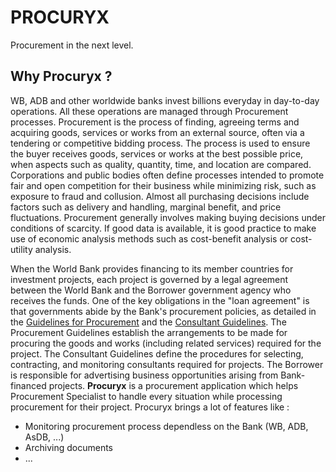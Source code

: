 # PROCURYX
Procurement in the next level.

## Why Procuryx ?
WB, ADB and other worldwide banks invest billions everyday in day-to-day operations. All these operations are managed through Procurement processes. Procurement is the process of finding, agreeing terms and acquiring goods, services or works from an external source, often via a tendering or competitive bidding process. The process is used to ensure the buyer receives goods, services or works at the best possible price, when aspects such as quality, quantity, time, and location are compared. Corporations and public bodies often define processes intended to promote fair and open competition for their business while minimizing risk, such as exposure to fraud and collusion. Almost all purchasing decisions include factors such as delivery and handling, marginal benefit, and price fluctuations. Procurement generally involves making buying decisions under conditions of scarcity. If good data is available, it is good practice to make use of economic analysis methods such as cost-benefit analysis or cost-utility analysis.

When the World Bank provides financing to its member countries for investment projects, each project is governed by a legal agreement between the World Bank and the Borrower government agency who receives the funds. One of the key obligations in the "loan agreement" is that governments abide by the Bank's procurement policies, as detailed in the [Guidelines for Procurement](http://pubdocs.worldbank.org/pubdocs/publicdoc/2016/3/492221459454433323/Procurement-GuidelinesEnglishJuly12014.pdf) and the [Consultant Guidelines](http://pubdocs.worldbank.org/en/894361459190142673/ProcurementConsultantHiringGuidelinesEngJuly2014.pdf). The Procurement Guidelines establish the arrangements to be made for procuring the goods and works (including related services) required for the project. The Consultant Guidelines define the procedures for selecting, contracting, and monitoring consultants required for projects. The Borrower is responsible for advertising business opportunities arising from Bank-financed projects.
**Procuryx** is a procurement application which helps Procurement Specialist to handle every situation while processing procurement for their project. Procuryx brings a lot of features like :
- Monitoring procurement process dependless on the Bank (WB, ADB, AsDB, ...)
- Archiving documents
- ...
